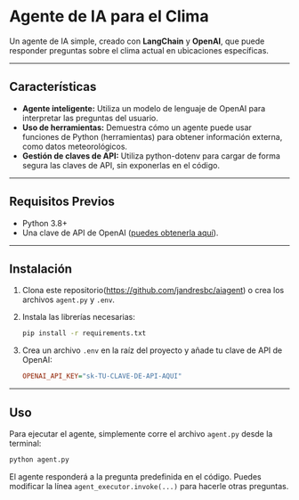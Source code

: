# Agente de IA para el Clima

Un agente de IA simple, creado con **LangChain** y **OpenAI**, que puede responder preguntas sobre el clima actual en ubicaciones específicas.

---

## Características
- **Agente inteligente:** Utiliza un modelo de lenguaje de OpenAI para interpretar las preguntas del usuario.
- **Uso de herramientas:** Demuestra cómo un agente puede usar funciones de Python (herramientas) para obtener información externa, como datos meteorológicos.
- **Gestión de claves de API:** Utiliza python-dotenv para cargar de forma segura las claves de API, sin exponerlas en el código.

---

## Requisitos Previos
- Python 3.8+
- Una clave de API de OpenAI ([puedes obtenerla aquí](https://platform.openai.com/account/api-keys)).

---

## Instalación
1. Clona este repositorio(https://github.com/jandresbc/aiagent) o crea los archivos `agent.py` y `.env`.
2. Instala las librerías necesarias:

    ```bash
    pip install -r requirements.txt
    ```

3. Crea un archivo `.env` en la raíz del proyecto y añade tu clave de API de OpenAI:

    ```ini
    OPENAI_API_KEY="sk-TU-CLAVE-DE-API-AQUI"
    ```

---

## Uso
Para ejecutar el agente, simplemente corre el archivo `agent.py` desde la terminal:

```bash
python agent.py
```

El agente responderá a la pregunta predefinida en el código. Puedes modificar la línea `agent_executor.invoke(...)` para hacerle otras preguntas.